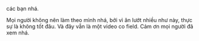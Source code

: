 các bạn nhá.

Mọi người không nên làm theo mình nhá, bởi vì ăn lướt nhiều như này, thực sự là không tốt đâu.
Và đây vẫn là một video co field. Cảm ơn mọi người đã xem nhá.
